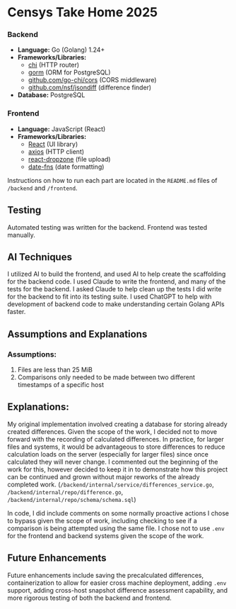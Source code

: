 # Censys Take Home 2025

### Backend
- **Language:** Go (Golang) 1.24+
- **Frameworks/Libraries:** 
  - [chi](https://github.com/go-chi/chi) (HTTP router)
  - [gorm](https://gorm.io/) (ORM for PostgreSQL)
  - [github.com/go-chi/cors](https://github.com/go-chi/cors) (CORS middleware)
  - [github.com/nsf/jsondiff](https://github.com/nsf/jsondiff) (difference finder)
- **Database:** PostgreSQL

### Frontend
- **Language:** JavaScript (React)
- **Frameworks/Libraries:**
  - [React](https://react.dev/) (UI library)
  - [axios](https://axios-http.com/) (HTTP client)
  - [react-dropzone](https://react-dropzone.js.org/) (file upload)
  - [date-fns](https://date-fns.org/) (date formatting)

Instructions on how to run each part are located in the `README.md` files of `/backend` and `/frontend`. 

## Testing
Automated testing was written for the backend. Frontend was tested manually. 


## AI Techniques 
I utilized AI to build the frontend, and used AI to help create the scaffolding for the backend code. I used Claude to write the frontend, and many of the tests for the backend. I asked Claude to help clean up the tests I did write for the backend to fit into its testing suite. I used ChatGPT to help with development of backend code to make understanding certain Golang APIs faster. 

## Assumptions and Explanations
### Assumptions:
1) Files are less than 25 MiB 
2) Comparisons only needed to be made between two different timestamps of a specific host 

## Explanations:
My original implementation involved creating a database for storing already created differences. Given the scope of the work, I decided not to move forward with the recording of calculated differences. In practice, for larger files and systems, it would be advantageous to store differences to reduce calculation loads on the server (especially for larger files) since once calculated they will never change. I commented out the beginning of the work for this, however decided to keep it in to demonstrate how this project can be continued and grown without major reworks of the already completed work.
(`/backend/internal/service/differences_service.go`, `/backend/internal/repo/difference.go`, `/backend/internal/repo/schema/schema.sql`)

In code, I did include comments on some normally proactive actions I chose to bypass given the scope of work, including checking to see if a comparison is being attempted using the same file. I chose not to use `.env` for the frontend and backend systems given the scope of the work.

## Future Enhancements
Future enhancements include saving the precalculated differences, containerization to allow for easier cross machine deployment, adding `.env` support, adding cross-host snapshot difference assessment capability, and more rigorous testing of both the backend and frontend. 
